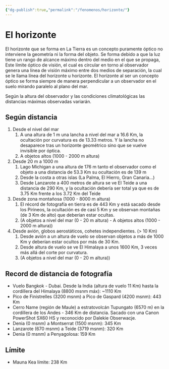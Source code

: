 ```yaml
---
{"dg-publish":true,"permalink":"/fenomenos/horizonte/"}
---
```



# El horizonte

El horizonte que se forma en La Tierra es un concepto puramente óptico no interviene la geometría ni la forma del objeto. Se forma debido a que la luz tiene un rango de alcance máximo dentro del medio en el que se propaga, Este límite óptico de visión, el cual es circular en torno al observador genera una línea de visión máximo entre dos medios de separación, la cual se le llama línea del horizonte u horizonte. El horizonte al ser un concepto óptico se forma siempre de manera perpendicular a un observador en el suelo mirando paralelo al plano del mar.

Según la altura del observador y las condiciones climatológicas las distancias máximas observadas variarán.


## Según distancia
1. Desde el nivel del mar
	1. A una altura de 1 m una lancha a nivel del mar a 16.6 Km, la ocultación por curvatura es de 13.33 metros. Y la lancha no desaparece tras un horizonte geométrico sino que se vuelve invisible por óptica.
	2. A objetos altos (1000 - 2000 m altura)
2. Desde 20 m a 1000 m
	1. Lago Michigan a una altura de 176 m tanto el observador como el objeto a una distancia de 53.3 Km su ocultación es de 139 m
	2. Desde la costa a otras islas (La Palma, El Hierro, Gran Canaria...)
	3. Desde Lanzarote a 400 metros de altura se ve El Teide a una distancia de 290 Km, y la ocultación debería ser total ya que es de 3.75 Km frente a los 3.72 Km del Teide
3. Desde zona montañosa (1000 - 8000 m altura)
	1. El récord de fotografía en tierra es de 443 Km y está sacado desde los Pirineos, la ocultación es de casi 5 Km y se observan montañas (de 3 Km de alto) que deberían estar ocultas.
	2. (A objetos a nivel del mar (0 - 20 m altura) - A objetos altos (1000 - 2000 m altura))
4. Desde avión, globos aerostáticos, cohetes independientes. (> 10 Km)
	1. Desde avión a un altura de vuelo se observan objetos a más de 1000 Km y deberían estar ocultos por más de 30 Km.
	2. Desde altura de vuelo se ve El Himalaya a unos 1600 Km, 3 veces más allá del corte por curvatura.
	3. (A objetos a nivel del mar (0 - 20 m altura))

## Record de distancia de fotografía

- Vuelo Bangkok - Dubai. Desde la India (altura de vuelo 11 Km) hasta la cordillera del Himalaya (8800 msnm máx): ~1110 Km
- Pico de Finistrelles (3200 msnm) a Pico de Gaspard (4200 msnm): 443 Km
- Cerro Name (región de Maule) a estratovolcán Tupungato (6570 m) en la cordillera de los Andes - 346 Km de distancia. Sacado con una Canon PowerShot SX60 HS y reconocido por Dalekie Obserwacje.
- Denia (0 msnm) a Montserrat (1500 msnm): 345 Km
- Lanzarote (670 msnm) a Teide (3719 msnm): 320 Km
- Denia (0 msnm) a Penyagolosa: 159 Km

## Límite
- Mauna Kea límite: 238 Km

